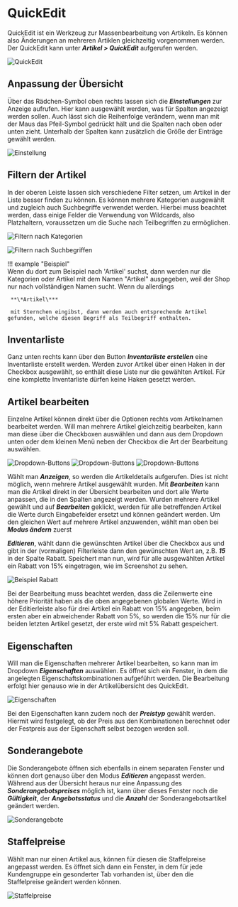 # QuickEdit

QuickEdit ist ein Werkzeug zur Massenbearbeitung von Artikeln. Es können also Änderungen an mehreren Artiklen gleichzeitig vorgenommen werden. Der QuickEdit kann unter _**Artikel \> QuickEdit**_ aufgerufen werden.

![](../../Bilder/Abb128_QuickEdit.png "QuickEdit")

## Anpassung der Übersicht

Über das Rädchen-Symbol oben rechts lassen sich die _**Einstellungen**_ zur Anzeige aufrufen. Hier kann ausgewählt werden, was für Spalten angezeigt werden sollen. Auch lässt sich die Reihenfolge verändern, wenn man mit der Maus das Pfeil-Symbol gedrückt hält und die Spalten nach oben oder unten zieht. Unterhalb der Spalten kann zusätzlich die Größe der Einträge gewählt werden.

![](../../Bilder/Abb129_Einstellungen.png "Einstellung")

## Filtern der Artikel

In der oberen Leiste lassen sich verschiedene Filter setzen, um Artikel in der Liste besser finden zu können. Es können mehrere Kategorien ausgewählt und zugleich auch Suchbegriffe verwendet werden. Hierbei muss beachtet werden, dass einige Felder die Verwendung von Wildcards, also Platzhaltern, voraussetzen um die Suche nach Teilbegriffen zu ermöglichen.

![](../../Bilder/Abb130_FilternNachKategorien.png "Filtern nach Kategorien")

![](../../Bilder/Abb131_FilternNachSuchbegriffen.png "Filtern nach Suchbegriffen")

!!! example "Beispiel"  
	 Wenn du dort zum Beispiel nach 'Artikel' suchst, dann werden nur die Kategorien oder Artikel mit dem Namen "Artikel" ausgegeben, weil der Shop nur nach vollständigen Namen sucht. Wenn du allerdings

	 **\*Artikel\***

	 mit Sternchen eingibst, dann werden auch entsprechende Artikel gefunden, welche diesen Begriff als Teilbegriff enthalten.

## Inventarliste

Ganz unten rechts kann über den Button _**Inventarliste erstellen**_ eine Inventarliste erstellt werden. Werden zuvor Artikel über einen Haken in der Checkbox ausgewählt, so enthält diese Liste nur die gewählten Artikel. Für eine komplette Inventarliste dürfen keine Haken gesetzt werden.

## Artikel bearbeiten

Einzelne Artikel können direkt über die Optionen rechts vom Artikelnamen bearbeitet werden. Will man mehrere Artikel gleichzeitig bearbeiten, kann man diese über die Checkboxen auswählen und dann aus dem Dropdown unten oder dem kleinen Menü neben der Checkbox die Art der Bearbeitung auswählen.

![](../../Bilder/Abb132_DropdownEinzelbearbeitung.png "Dropdown-Buttons") ![](../../Bilder/Abb133_DropdownUnten.png "Dropdown-Buttons") ![](../../Bilder/Abb134_DropdownLinks.png "Dropdown-Buttons")

Wählt man _**Anzeigen**_, so werden die Artikeldetails aufgerufen. Dies ist nicht möglich, wenn mehrere Artikel ausgewählt wurden. Mit _**Bearbeiten**_ kann man die Artikel direkt in der Übersicht bearbeiten und dort alle Werte anpassen, die in den Spalten angezeigt werden. Wurden mehrere Artikel gewählt und auf _**Bearbeiten**_ geklickt, werden für alle betreffenden Artikel die Werte durch Eingabefelder ersetzt und können geändert werden. Um den gleichen Wert auf mehrere Artikel anzuwenden, wählt man oben bei _**Modus ändern**_ zuerst

_**Editieren**_, wählt dann die gewünschten Artikel über die Checkbox aus und gibt in der \(vormaligen\) Filterleiste dann den gewünschten Wert an, z.B. _**15**_ in der Spalte Rabatt. Speichert man nun, wird für alle ausgewählten Artikel ein Rabatt von 15% eingetragen, wie im Screenshot zu sehen.

![](../../Bilder/Abb135_BeispielRabatt.png "Beispiel Rabatt")

Bei der Bearbeitung muss beachtet werden, dass die Zeilenwerte eine höhere Priorität haben als die oben angegebenen globalen Werte. Wird in der Editierleiste also für drei Artikel ein Rabatt von 15% angegeben, beim ersten aber ein abweichender Rabatt von 5%, so werden die 15% nur für die beiden letzten Artikel gesetzt, der erste wird mit 5% Rabatt gespeichert.

## Eigenschaften

Will man die Eigenschaften mehrerer Artikel bearbeiten, so kann man im Dropdown _**Eigenschaften**_ auswählen. Es öffnet sich ein Fenster, in dem die angelegten Eigenschaftskombinationen aufgeführt werden. Die Bearbeitung erfolgt hier genauso wie in der Artikelübersicht des QuickEdit.

![](../../Bilder/Abb135_Eigenschaften.png "Eigenschaften")

Bei den Eigenschaften kann zudem noch der _**Preistyp**_ gewählt werden. Hiermit wird festgelegt, ob der Preis aus den Kombinationen berechnet oder der Festpreis aus der Eigenschaft selbst bezogen werden soll.

## Sonderangebote

Die Sonderangebote öffnen sich ebenfalls in einem separaten Fenster und können dort genauso über den Modus _**Editieren**_ angepasst werden. Während aus der Übersicht heraus nur eine Anpassung des _**Sonderangebotspreises**_ möglich ist, kann über dieses Fenster noch die _**Gültigkeit**_, der _**Angebotsstatus**_ und die _**Anzahl**_ der Sonderangebotsartikel geändert werden.

![](../../Bilder/Abb136_Sonderangebote.png "Sonderangebote")

## Staffelpreise

Wählt man nur einen Artikel aus, können für diesen die Staffelpreise angepasst werden. Es öffnet sich dann ein Fenster, in dem für jede Kundengruppe ein gesonderter Tab vorhanden ist, über den die Staffelpreise geändert werden können.

![](../../Bilder/Abb137_Staffelpreise.png "Staffelpreise")